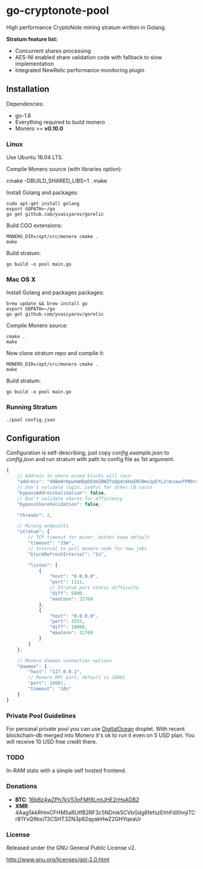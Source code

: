 # go-cryptonote-pool

High performance CryptoNote mining stratum written in Golang.

**Stratum feature list:**

* Concurrent shares processing
* AES-NI enabled share validation code with fallback to slow implementation
* Integrated NewRelic performance monitoring plugin

## Installation

Dependencies:

  * go-1.6
  * Everything required to build monero
  * Monero >= **v0.10.0**

### Linux

Use Ubuntu 16.04 LTS.

Compile Monero source (with libraries option):

  cmake -DBUILD_SHARED_LIBS=1 .
  make

Install Golang and packages:

    sudo apt-get install golang
    export GOPATH=~/go
    go get github.com/yvasiyarov/gorelic

Build CGO extensions:

    MONERO_DIR=/opt/src/monero cmake .
    make

Build stratum:

    go build -o pool main.go

### Mac OS X

Install Golang and packages packages:

    brew update && brew install go
    export GOPATH=~/go
    go get github.com/yvasiyarov/gorelic

Compile Monero source:

    cmake .
    make

Now clone stratum repo and compile it:

    MONERO_DIR=/opt/src/monero cmake .
    make

Build stratum:

    go build -o pool main.go

### Running Stratum

    ./pool config.json

## Configuration

Configuration is self-describing, just copy *config.example.json* to *config.json* and run stratum with path to config file as 1st argument.

```javascript
{
    // Address to where mined blocks will rain
    "address": "46BeWrHpwXmHDpDEUmZBWZfoQpdc6HaERCNmx1pEYL2rAcuwufPN9rXHHtyUA4QVy66qeFQkn6sfK8aHYjA3jk3o1Bv16em",
    // Don't validate login, useful for other CN coins
    "bypassAddressValidation": false,
    // Don't validate shares for efficiency
    "bypassShareValidation": false,

    "threads": 2,

    // Mining endpoints
    "stratum": {
        // TCP timeout for miner, better keep default
        "timeout": "15m",
        // Interval to poll monero node for new jobs
        "blockRefreshInterval": "1s",

        "listen": [
            {
                "host": "0.0.0.0",
                "port": 1111,
                // Stratum port static difficulty
                "diff": 5000,
                "maxConn": 32768
            },
            {
                "host": "0.0.0.0",
                "port": 3333,
                "diff": 10000,
                "maxConn": 32768
            }
        ]
    },

    // Monero daemon connection options
    "daemon": {
        "host": "127.0.0.1",
        // Monero RPC port, default is 18081
        "port": 18081,
        "timeout": "10s"
    }
}
```

### Private Pool Guidelines

For personal private pool you can use [DigitalOcean](https://www.digitalocean.com/?refcode=2a6767e6285f) droplet. With recent blockchain-db merged into Monero it's ok to run it even on 5 USD plan. You will receive 10 USD free credit there.

### TODO

In-RAM stats with a simple self hosted frontend.

### Donations

* **BTC**: [16bBz4wZPh7kV53nFMf8LmtJHE2rHsADB2](https://blockchain.info/address/16bBz4wZPh7kV53nFMf8LmtJHE2rHsADB2)
* **XMR**: 4Aag5kkRHmCFHM5aRUtfB2RF3c5NDmk5CVbGdg6fefszEhhFdXhnjiTCr81YxQ9bsi73CSHT3ZN3p82qyakHwZ2GHYqeaUr

### License

Released under the GNU General Public License v2.

http://www.gnu.org/licenses/gpl-2.0.html
